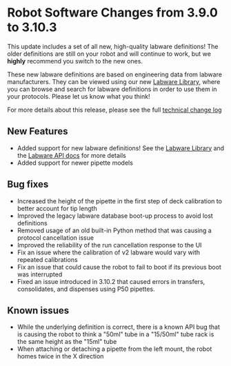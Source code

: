 # Robot Software Changes from 3.9.0 to 3.10.3

This update includes a set of all new, high-quality labware definitions! The older definitions are still on your robot and will continue to work, but we **highly** recommend you switch to the new ones.

These new labware definitions are based on engineering data from labware manufacturers. They can be viewed using our new [Labware Library][labware-library], where you can browse and search for labware definitions in order to use them in your protocols. Please let us know what you think!

For more details about this release, please see the full [technical change log][changelog]

## New Features

- Added support for new labware definitions! See the [Labware Library][labware-library] and the [Labware API docs][labware-api] for more details
- Added support for newer pipette models

## Bug fixes

- Increased the height of the pipette in the first step of deck calibration to better account for tip length
- Improved the legacy labware database boot-up process to avoid lost definitions
- Removed usage of an old built-in Python method that was causing a protocol cancellation issue
- Improved the reliability of the run cancellation response to the UI
- Fix an issue where the calibration of v2 labware would vary with repeated calibrations
- Fix an issue that could cause the robot to fail to boot if its previous boot was interrupted
- Fixed an issue introduced in 3.10.2 that caused errors in transfers, consolidates, and dispenses using P50 pipettes.

## Known issues

- While the underlying definition is correct, there is a known API bug that is causing the robot to think a "50ml" tube in a "15/50ml" tube rack is the same height as the "15ml" tube
- When attaching or detaching a pipette from the left mount, the robot homes twice in the X direction

[labware-library]: https://labware.opentrons.com
[labware-api]: https://docs.opentrons.com/labware.html
[changelog]: https://github.com/Opentrons/opentrons/blob/edge/CHANGELOG.md
